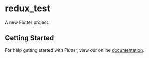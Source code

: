 # redux_test

A new Flutter project.

## Getting Started

For help getting started with Flutter, view our online
[documentation](https://flutter.io/).
